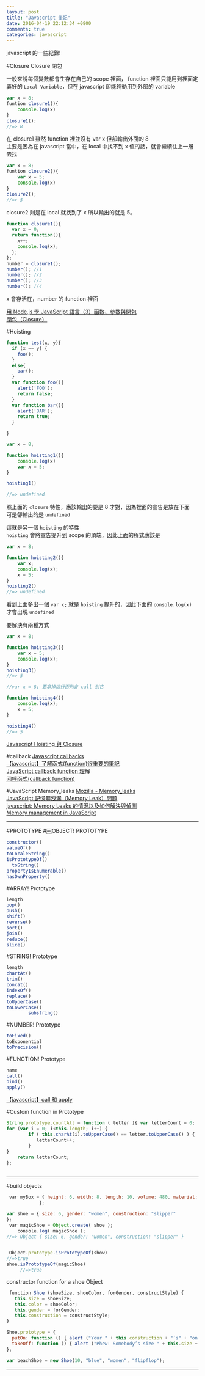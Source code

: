 ```yaml
---
layout: post
title: "Javascript 筆記"
date: 2016-04-19 22:12:34 +0800
comments: true
categories: javascript
---
```


javascript 的一些紀錄!

<!-- more -->

#Closure
Closure 閉包

一般來說每個變數都會生存在自己的 scope 裡面， function 裡面只能用到裡面定義好的 `Local Variable`，但在 javascript 卻能夠動用到外部的 variable

```js
var x = 8;
funtion closure1(){
	console.log(x)
}
closure1();
//=> 8
```
在 closure1 雖然 function 裡並沒有 var x 但卻輸出外面的 8  
主要是因為在 javascript 當中，在 local 中找不到 x 值的話，就會繼續往上一層去找  

```js
var x = 8;
funtion closure2(){
	var x = 5;
	console.log(x)
}
closure2();
//=> 5
```
closure2 則是在 local 就找到了 x 所以輸出的就是 5。


```js
function closure1(){
  var x = 0;
  return function(){
    x++;
    console.log(x);
  };
};
number = closure1();
number(); //1
number(); //2
number(); //3
number(); //4
```
x 會存活在，number 的 function 裡面

[用 Node.js 學 JavaScript 語言（3）函數、參數與閉包](http://www.codedata.com.tw/javascript/using-nodejs-to-learn-javascript-3-function-parameter-closure)  
[閉包（Closure）](http://openhome.cc/Gossip/JavaScript/Closure.html)

#Hoisting

```js
function test(x, y){
  if (x == y) {
    foo();
  }
  else{
    bar();
  }
  var function foo(){
    alert('FOO');
    return false;
  }
  var function bar(){
    alert('BAR');
    return true;
  }

}
```

```js
var x = 8;

function hoisting1(){
	console.log(x)
	var x = 5;
}

hoisting1()

//=> undefined
```
照上面的 `closure` 特性，應該輸出的要是 8 才對，因為裡面的宣告是放在下面  
可是卻輸出的是 `undefined`

這就是另一個 `hoisting` 的特性  
`hoisting` 會將宣告提升到 scope 的頂端，因此上面的程式應該是

```js
var x = 8;

function hoisting2(){
	var x;	
	console.log(x);
	x = 5;
}
hoisting2()
//=> undefined
```
看到上面多出一個 `var x;` 就是 `hoisting` 提升的，因此下面的 `console.log(x)` 才會出現 `undefined`  

要解決有兩種方式

```js
var x = 8;

function hoisting3(){
	var x = 5;
	console.log(x);
}
hoisting3()
//=> 5
```
```js
//var x = 8; 要拿掉這行否則會 call 到它 

function hoisting4(){
	console.log(x);
	x = 5;
}

hoisting4()
//=> 5
```

[Javascript Hoisting 與 Closure](http://www.puritys.me/docs-blog/article-242-Javascript-Hoisting-%E8%88%87-Closure.html)

#callback
[Javascript callbacks](http://dreamerslab.com/blog/tw/javascript-callbacks/)  
[【javascript】了解函式(function)很重要的筆記](http://fireqqtw.logdown.com/posts/258823-javascript-function-notes)  
[JavaScript callback function 理解](http://mao.li/javascript/javascript-callback-function/)  
[回呼函式(callback function)](http://www.victsao.com/blog/81-javascript/292-javascript-function-callback)

#JavaScript Memory_leaks
[Mozilla - Memory_leaks](https://developer.mozilla.org/zh-TW/docs/Web/JavaScript/%E9%87%8D%E6%96%B0%E4%BB%8B%E7%B4%B9_JavaScript#Memory_leaks)  
[JavaScript 記憶體洩漏（Memory Leak）問題](http://blogger.gtwang.org/2014/01/javascript-memory-leak-patterns.html)  
[javascript: Memory Leaks 的情況以及如何解決與偵測](http://blog.smlsun.com/2013/12/javascript-memory-leaks_3701.html)  
[Memory management in JavaScript](http://javascript.info/tutorial/memory-leaks#memory-management-in-javascript)

---

#PROTOTYPE
#￼OBJECT! PROTOTYPE

```js
constructor()
valueOf()
toLocaleString()
isPrototypeOf()￼￼toString()
propertyIsEnumerable()
hasOwnProperty()
```

#ARRAY! Prototype

```js
length
pop()
push()shift()
reverse()
sort()
join() 
reduce()slice()
```

#STRING! Prototype

```js
length
chartAt()
trim()concat()
indexOf()
replace()
toUpperCase()toLowerCase()￼￼￼￼￼￼￼￼substring()
```

#NUMBER! Prototype

```js
toFixed()
toExponential
toPrecision()
```

#FUNCTION! Prototype

```js
name
call()
bind()
apply()
```
[【javascript】call 和 apply](http://fireqqtw.logdown.com/posts/258035-javascriptcall-and-apply)


#Custom function in Prototype

```js
String.prototype.countAll = function ( letter ){ var letterCount = 0;for (var i = 0; i<this.length; i++) {        if ( this.charAt(i).toUpperCase() == letter.toUpperCase() ) {           letterCount++;        }}    return letterCount;};￼￼￼￼￼￼￼￼￼￼￼￼￼￼￼￼￼￼￼￼
```

---

#build objects

```js
￼var myBox = { height: 6, width: 8, length: 10, volume: 480, material: "cardboard", contents: ["Great Expectations", "The Remains of the Day", "Peter Pan"]            };
```
```js
var shoe = { size: 6, gender: "women", construction: "slipper"};
￼var magicShoe = Object.create( shoe );￼￼￼￼console.log( magicShoe );
//=> Object { size: 6, gender: "women", construction: "slipper" }


￼Object.prototype.isPrototypeOf(show)
//=>true
shoe.isPrototypeOf(magicShoe)￼￼￼￼￼//=>true
```

constructor function for a shoe Object

```js
￼function Shoe (shoeSize, shoeColor, forGender, constructStyle) {   this.size = shoeSize;   this.color = shoeColor;   this.gender = forGender;   this.construction = constructStyle;}

Shoe.prototype = {  putOn: function () { alert ("Your " + this.construction + "’s" + "on!"); }, 
  takeOff: function () { alert ("Phew! Somebody’s size " + this.size + "’s" +" are fragrant! "); }
};

var beachShoe = new Shoe(10, "blue", "women", "flipflop");
```
---